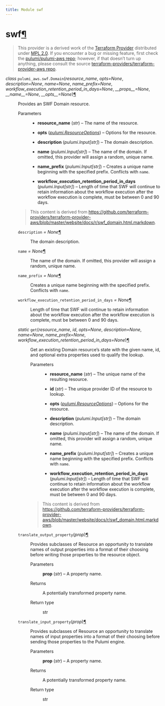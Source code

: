 ```yaml
---
title: Module swf
---
```


<div class="section" id="swf">
<h1>swf<a class="headerlink" href="#swf" title="Permalink to this headline">¶</a></h1>
<blockquote>
<div><p>This provider is a derived work of the <a class="reference external" href="https://github.com/terraform-providers/terraform-provider-aws">Terraform Provider</a> distributed under
<a class="reference external" href="https://www.mozilla.org/en-US/MPL/2.0/">MPL 2.0</a>. If you encounter a bug or missing feature, first check the
<a class="reference external" href="https://github.com/pulumi/pulumi-aws/issues">pulumi/pulumi-aws repo</a>; however, if that doesn’t turn up
anything, please consult the source <a class="reference external" href="https://github.com/terraform-providers/terraform-provider-aws/issues">terraform-providers/terraform-provider-aws repo</a>.</p>
</div></blockquote>
<span class="target" id="module-pulumi_aws.swf"></span><dl class="class">
<dt id="pulumi_aws.swf.Domain">
<em class="property">class </em><code class="sig-prename descclassname">pulumi_aws.swf.</code><code class="sig-name descname">Domain</code><span class="sig-paren">(</span><em class="sig-param">resource_name</em>, <em class="sig-param">opts=None</em>, <em class="sig-param">description=None</em>, <em class="sig-param">name=None</em>, <em class="sig-param">name_prefix=None</em>, <em class="sig-param">workflow_execution_retention_period_in_days=None</em>, <em class="sig-param">__props__=None</em>, <em class="sig-param">__name__=None</em>, <em class="sig-param">__opts__=None</em><span class="sig-paren">)</span><a class="headerlink" href="#pulumi_aws.swf.Domain" title="Permalink to this definition">¶</a></dt>
<dd><p>Provides an SWF Domain resource.</p>
<dl class="field-list simple">
<dt class="field-odd">Parameters</dt>
<dd class="field-odd"><ul class="simple">
<li><p><strong>resource_name</strong> (<em>str</em>) – The name of the resource.</p></li>
<li><p><strong>opts</strong> (<a class="reference internal" href="../../pulumi/#pulumi.ResourceOptions" title="pulumi.ResourceOptions"><em>pulumi.ResourceOptions</em></a>) – Options for the resource.</p></li>
<li><p><strong>description</strong> (<em>pulumi.Input</em><em>[</em><em>str</em><em>]</em>) – The domain description.</p></li>
<li><p><strong>name</strong> (<em>pulumi.Input</em><em>[</em><em>str</em><em>]</em>) – The name of the domain. If omitted, this provider will assign a random, unique name.</p></li>
<li><p><strong>name_prefix</strong> (<em>pulumi.Input</em><em>[</em><em>str</em><em>]</em>) – Creates a unique name beginning with the specified prefix. Conflicts with <code class="docutils literal notranslate"><span class="pre">name</span></code>.</p></li>
<li><p><strong>workflow_execution_retention_period_in_days</strong> (<em>pulumi.Input</em><em>[</em><em>str</em><em>]</em>) – Length of time that SWF will continue to retain information about the workflow execution after the workflow execution is complete, must be between 0 and 90 days.</p></li>
</ul>
</dd>
</dl>
<blockquote>
<div><p>This content is derived from <a class="reference external" href="https://github.com/terraform-providers/terraform-provider-aws/blob/master/website/docs/r/swf_domain.html.markdown">https://github.com/terraform-providers/terraform-provider-aws/blob/master/website/docs/r/swf_domain.html.markdown</a>.</p>
</div></blockquote>
<dl class="attribute">
<dt id="pulumi_aws.swf.Domain.description">
<code class="sig-name descname">description</code><em class="property"> = None</em><a class="headerlink" href="#pulumi_aws.swf.Domain.description" title="Permalink to this definition">¶</a></dt>
<dd><p>The domain description.</p>
</dd></dl>

<dl class="attribute">
<dt id="pulumi_aws.swf.Domain.name">
<code class="sig-name descname">name</code><em class="property"> = None</em><a class="headerlink" href="#pulumi_aws.swf.Domain.name" title="Permalink to this definition">¶</a></dt>
<dd><p>The name of the domain. If omitted, this provider will assign a random, unique name.</p>
</dd></dl>

<dl class="attribute">
<dt id="pulumi_aws.swf.Domain.name_prefix">
<code class="sig-name descname">name_prefix</code><em class="property"> = None</em><a class="headerlink" href="#pulumi_aws.swf.Domain.name_prefix" title="Permalink to this definition">¶</a></dt>
<dd><p>Creates a unique name beginning with the specified prefix. Conflicts with <code class="docutils literal notranslate"><span class="pre">name</span></code>.</p>
</dd></dl>

<dl class="attribute">
<dt id="pulumi_aws.swf.Domain.workflow_execution_retention_period_in_days">
<code class="sig-name descname">workflow_execution_retention_period_in_days</code><em class="property"> = None</em><a class="headerlink" href="#pulumi_aws.swf.Domain.workflow_execution_retention_period_in_days" title="Permalink to this definition">¶</a></dt>
<dd><p>Length of time that SWF will continue to retain information about the workflow execution after the workflow execution is complete, must be between 0 and 90 days.</p>
</dd></dl>

<dl class="method">
<dt id="pulumi_aws.swf.Domain.get">
<em class="property">static </em><code class="sig-name descname">get</code><span class="sig-paren">(</span><em class="sig-param">resource_name</em>, <em class="sig-param">id</em>, <em class="sig-param">opts=None</em>, <em class="sig-param">description=None</em>, <em class="sig-param">name=None</em>, <em class="sig-param">name_prefix=None</em>, <em class="sig-param">workflow_execution_retention_period_in_days=None</em><span class="sig-paren">)</span><a class="headerlink" href="#pulumi_aws.swf.Domain.get" title="Permalink to this definition">¶</a></dt>
<dd><p>Get an existing Domain resource’s state with the given name, id, and optional extra
properties used to qualify the lookup.</p>
<dl class="field-list simple">
<dt class="field-odd">Parameters</dt>
<dd class="field-odd"><ul class="simple">
<li><p><strong>resource_name</strong> (<em>str</em>) – The unique name of the resulting resource.</p></li>
<li><p><strong>id</strong> (<em>str</em>) – The unique provider ID of the resource to lookup.</p></li>
<li><p><strong>opts</strong> (<a class="reference internal" href="../../pulumi/#pulumi.ResourceOptions" title="pulumi.ResourceOptions"><em>pulumi.ResourceOptions</em></a>) – Options for the resource.</p></li>
<li><p><strong>description</strong> (<em>pulumi.Input</em><em>[</em><em>str</em><em>]</em>) – The domain description.</p></li>
<li><p><strong>name</strong> (<em>pulumi.Input</em><em>[</em><em>str</em><em>]</em>) – The name of the domain. If omitted, this provider will assign a random, unique name.</p></li>
<li><p><strong>name_prefix</strong> (<em>pulumi.Input</em><em>[</em><em>str</em><em>]</em>) – Creates a unique name beginning with the specified prefix. Conflicts with <code class="docutils literal notranslate"><span class="pre">name</span></code>.</p></li>
<li><p><strong>workflow_execution_retention_period_in_days</strong> (<em>pulumi.Input</em><em>[</em><em>str</em><em>]</em>) – Length of time that SWF will continue to retain information about the workflow execution after the workflow execution is complete, must be between 0 and 90 days.</p></li>
</ul>
</dd>
</dl>
<blockquote>
<div><p>This content is derived from <a class="reference external" href="https://github.com/terraform-providers/terraform-provider-aws/blob/master/website/docs/r/swf_domain.html.markdown">https://github.com/terraform-providers/terraform-provider-aws/blob/master/website/docs/r/swf_domain.html.markdown</a>.</p>
</div></blockquote>
</dd></dl>

<dl class="method">
<dt id="pulumi_aws.swf.Domain.translate_output_property">
<code class="sig-name descname">translate_output_property</code><span class="sig-paren">(</span><em class="sig-param">prop</em><span class="sig-paren">)</span><a class="headerlink" href="#pulumi_aws.swf.Domain.translate_output_property" title="Permalink to this definition">¶</a></dt>
<dd><p>Provides subclasses of Resource an opportunity to translate names of output properties
into a format of their choosing before writing those properties to the resource object.</p>
<dl class="field-list simple">
<dt class="field-odd">Parameters</dt>
<dd class="field-odd"><p><strong>prop</strong> (<em>str</em>) – A property name.</p>
</dd>
<dt class="field-even">Returns</dt>
<dd class="field-even"><p>A potentially transformed property name.</p>
</dd>
<dt class="field-odd">Return type</dt>
<dd class="field-odd"><p>str</p>
</dd>
</dl>
</dd></dl>

<dl class="method">
<dt id="pulumi_aws.swf.Domain.translate_input_property">
<code class="sig-name descname">translate_input_property</code><span class="sig-paren">(</span><em class="sig-param">prop</em><span class="sig-paren">)</span><a class="headerlink" href="#pulumi_aws.swf.Domain.translate_input_property" title="Permalink to this definition">¶</a></dt>
<dd><p>Provides subclasses of Resource an opportunity to translate names of input properties into
a format of their choosing before sending those properties to the Pulumi engine.</p>
<dl class="field-list simple">
<dt class="field-odd">Parameters</dt>
<dd class="field-odd"><p><strong>prop</strong> (<em>str</em>) – A property name.</p>
</dd>
<dt class="field-even">Returns</dt>
<dd class="field-even"><p>A potentially transformed property name.</p>
</dd>
<dt class="field-odd">Return type</dt>
<dd class="field-odd"><p>str</p>
</dd>
</dl>
</dd></dl>

</dd></dl>

</div>
